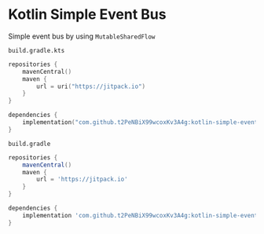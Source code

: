 # Kotlin Simple Event Bus

Simple event bus by using `MutableSharedFlow`

`build.gradle.kts`
```kotlin
repositories {
    mavenCentral()
    maven {
        url = uri("https://jitpack.io")
    }
}

dependencies {
    implementation("com.github.t2PeNBiX99wcoxKv3A4g:kotlin-simple-event-bus:0.0.76")
}
```

`build.gradle`
```groovy
repositories {
    mavenCentral()
    maven {
        url = 'https://jitpack.io'
    }
}

dependencies {
    implementation 'com.github.t2PeNBiX99wcoxKv3A4g:kotlin-simple-event-bus:0.0.76'
}
```